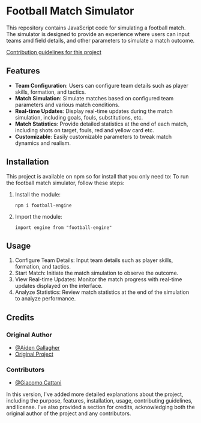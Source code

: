 # Football Match Simulator

This repository contains JavaScript code for simulating a football match. The simulator is designed to provide an experience where users can input teams amd field details, and other parameters to simulate a match outcome.

[Contribution guidelines for this project](docs/CONTRIBUTING.md)

## Features

- **Team Configuration**: Users can configure team details such as player skills, formation, and tactics.
- **Match Simulation**: Simulate matches based on configured team parameters and various match conditions.
- **Real-time Updates**: Display real-time updates during the match simulation, including goals, fouls, substitutions, etc.
- **Match Statistics**: Provide detailed statistics at the end of each match, including shots on target, fouls, red and yellow card etc.
- **Customizable**: Easily customizable parameters to tweak match dynamics and realism.

## Installation

This project is available on npm so for install that you only need to:
To run the football match simulator, follow these steps:

1. Install the module:

   ```
   npm i football-engine
   ```

2. Import the module:
   ```
   import engine from "football-engine"
   ```
## Usage

1. Configure Team Details: Input team details such as player skills, formation, and tactics.
2. Start Match: Initiate the match simulation to observe the outcome.
3. View Real-time Updates: Monitor the match progress with real-time updates displayed on the interface.
4. Analyze Statistics: Review match statistics at the end of the simulation to analyze performance.

## Credits

### Original Author

- [@Aiden Gallagher](https://github.com/GallagherAiden)
- [Original Project](https://github.com/GallagherAiden/footballSimulationEngine)

### Contributors

- [@Giacomo Cattani](https://github.com/Giacomo-Cattani)

In this version, I've added more detailed explanations about the project, including the purpose, features, installation, usage, contributing guidelines, and license. I've also provided a section for credits, acknowledging both the original author of the project and any contributors.
